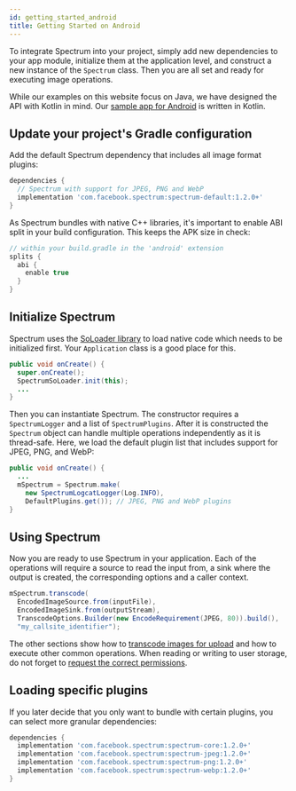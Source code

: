 ```yaml
---
id: getting_started_android
title: Getting Started on Android
---
```


To integrate Spectrum into your project, simply add new dependencies to your app module, initialize them at the application level, and construct a new instance of the `Spectrum` class. Then you are all set and ready for executing image operations.

While our examples on this website focus on Java, we have designed the API with Kotlin in mind. Our [sample app for Android](sample_apps.md) is written in Kotlin.

## Update your project's Gradle configuration

Add the default Spectrum dependency that includes all image format plugins:

```groovy
dependencies {
  // Spectrum with support for JPEG, PNG and WebP
  implementation 'com.facebook.spectrum:spectrum-default:1.2.0+'
}
```

As Spectrum bundles with native C++ libraries, it's important to enable ABI split in your build configuration. This keeps the APK size in check:

```groovy
// within your build.gradle in the 'android' extension
splits {
  abi {
    enable true
  }
}
```

## Initialize Spectrum

Spectrum uses the [SoLoader library](https://github.com/facebook/SoLoader) to load native code which needs to be initialized first. Your `Application` class is a good place for this.

```java
public void onCreate() {
  super.onCreate();
  SpectrumSoLoader.init(this);
  ...
}
```

Then you can instantiate Spectrum. The constructor requires a `SpectrumLogger` and a list of `SpectrumPlugins`. After it is constructed the `Spectrum` object can handle multiple operations independently as it is thread-safe. Here, we load the default plugin list that includes support for JPEG, PNG, and WebP:

```java
public void onCreate() {
  ...
  mSpectrum = Spectrum.make(
    new SpectrumLogcatLogger(Log.INFO),
    DefaultPlugins.get()); // JPEG, PNG and WebP plugins
}
```

## Using Spectrum

Now you are ready to use Spectrum in your application. Each of the operations will require a source to read the input from, a sink where the output is created, the corresponding options and a caller context.

```java
mSpectrum.transcode(
  EncodedImageSource.from(inputFile),
  EncodedImageSink.from(outputStream),
  TranscodeOptions.Builder(new EncodeRequirement(JPEG, 80)).build(),
  "my_callsite_identifier");
```

The other sections show how to [transcode images for upload](transcoding_images_for_upload) and how to execute other common operations. When reading or writing to user storage, do not forget to [request the correct permissions](https://developer.android.com/training/data-storage/files#ExternalStoragePermissions).

## Loading specific plugins

If you later decide that you only want to bundle with certain plugins, you can select more granular dependencies:

```groovy
dependencies {
  implementation 'com.facebook.spectrum:spectrum-core:1.2.0+'
  implementation 'com.facebook.spectrum:spectrum-jpeg:1.2.0+'
  implementation 'com.facebook.spectrum:spectrum-png:1.2.0+'
  implementation 'com.facebook.spectrum:spectrum-webp:1.2.0+'
}
```

